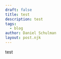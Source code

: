 ```yaml
---
draft: false
title: test
description: test
tags:
  - blog
author: Daniel Schulman
layout: post.njk
---
```

test
